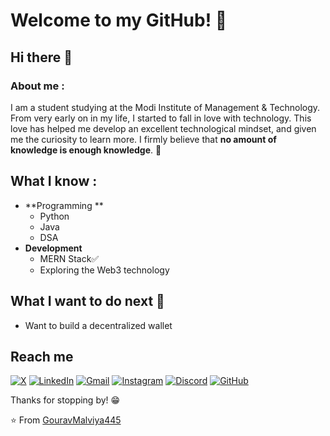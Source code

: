 # Welcome to my GitHub! 👋

## Hi there 👋

### About me :
I am a student studying at the Modi Institute of Management & Technology. From very early on in my life, I started to fall in love with technology. This love has helped me develop an excellent technological mindset, and given me the curiosity to learn more. I firmly believe that **no amount of knowledge is enough knowledge**. 🧠

## What I know :
- **Programming **
	- Python
	- Java
	- DSA
- **Development**
	- MERN Stack:white_check_mark:
  	- Exploring the Web3 technology

## What I want to do next :thinking:
- Want to build a decentralized wallet


## Reach me 
[![X](https://img.shields.io/badge/X-%23000000.svg?style=for-the-badge&logo=X&logoColor=white)](https://twitter.com/gouravdotcom/)
[![LinkedIn](https://img.shields.io/badge/linkedin-%230077B5.svg?style=for-the-badge&logo=linkedin&logoColor=white)](https://www.linkedin.com/in/gouravmalviya/)
[![Gmail](https://img.shields.io/badge/Gmail-D14836?style=for-the-badge&logo=gmail&logoColor=white)](mailto:gouravmalviya445@gmail.com)
[![Instagram](https://img.shields.io/badge/Instagram-%23E4405F.svg?style=for-the-badge&logo=Instagram&logoColor=white)](https://www.instagram.com/https.gouravxx._/)
[![Discord](https://img.shields.io/badge/Discord-%235865F2.svg?style=for-the-badge&logo=discord&logoColor=white)](https://discord.com/channels/@me)
[![GitHub](https://img.shields.io/badge/github-%23121011.svg?style=for-the-badge&logo=github&logoColor=white)](https://github.com/GouravMalviya445)

Thanks for stopping by! 😁

⭐️ From [GouravMalviya445](https://github.com/GouravMalviya445)


<!--
**GouravMalviya445/GouravMalviya445** is a ✨ _special_ ✨ repository because its `README.md` (this file) appears on your GitHub profile.

Here are some ideas to get you started:

- 🔭 I’m currently working on ...
- 🌱 I’m currently learning ...
- 👯 I’m looking to collaborate on ...
- 🤔 I’m looking for help with ...
- 💬 Ask me about ...
- 📫 How to reach me: ...
- 😄 Pronouns: ...
- ⚡ Fun fact: ...
-->
